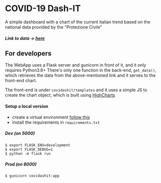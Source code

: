 # COVID-19 Dash-IT

A simple dashboard with a chart of the current italian trend
based on the national data provided by the "Protezione Civile"

##### Link to data &#8594; [here](https://github.com/pcm-dpc/COVID-19/blob/master/dati-json/dpc-covid19-ita-andamento-nazionale.json)

## For developers

The WebApp uses a Flask server and gunicorn in front of it,
 and it only requires Python3.6+
There's only one function in the back-end, `get_data()`, which retrieves 
the data from the above-mentioned link and it serves to the front-end chart.

The front-end is under `covidashit/templates` and it uses a simple JS to create
the chart object, which is built using [HighCharts](https://www.highcharts.com/)

#### Setup a local version

* create a virtual environment [follow this](https://packaging.python.org/guides/installing-using-pip-and-virtual-environments/)
* install the requirements in `requirements.txt`

##### Dev (on 5000)
```
$ export FLASK_ENV=development
$ export FLASK_DEBUG=1
$ python -m flask run
```

##### Prod (on 8000)

```
$ gunicorn covidashit:app
```
